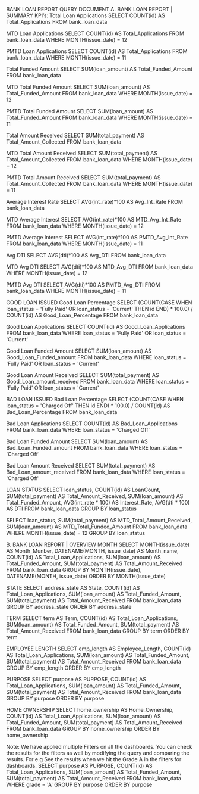 BANK LOAN REPORT QUERY DOCUMENT
A.	BANK LOAN REPORT | SUMMARY
KPI’s:
Total Loan Applications
SELECT COUNT(id) AS Total_Applications FROM bank_loan_data
 
MTD Loan Applications
SELECT COUNT(id) AS Total_Applications FROM bank_loan_data
WHERE MONTH(issue_date) = 12
 
PMTD Loan Applications
SELECT COUNT(id) AS Total_Applications FROM bank_loan_data
WHERE MONTH(issue_date) = 11
 

Total Funded Amount
SELECT SUM(loan_amount) AS Total_Funded_Amount FROM bank_loan_data
 
MTD Total Funded Amount
SELECT SUM(loan_amount) AS Total_Funded_Amount FROM bank_loan_data
WHERE MONTH(issue_date) = 12
 
PMTD Total Funded Amount
SELECT SUM(loan_amount) AS Total_Funded_Amount FROM bank_loan_data
WHERE MONTH(issue_date) = 11
 


Total Amount Received
SELECT SUM(total_payment) AS Total_Amount_Collected FROM bank_loan_data
 
MTD Total Amount Received
SELECT SUM(total_payment) AS Total_Amount_Collected FROM bank_loan_data
WHERE MONTH(issue_date) = 12
 
PMTD Total Amount Received
SELECT SUM(total_payment) AS Total_Amount_Collected FROM bank_loan_data
WHERE MONTH(issue_date) = 11
 

Average Interest Rate
SELECT AVG(int_rate)*100 AS Avg_Int_Rate FROM bank_loan_data
 
MTD Average Interest
SELECT AVG(int_rate)*100 AS MTD_Avg_Int_Rate FROM bank_loan_data
WHERE MONTH(issue_date) = 12
 
PMTD Average Interest
SELECT AVG(int_rate)*100 AS PMTD_Avg_Int_Rate FROM bank_loan_data
WHERE MONTH(issue_date) = 11
 





Avg DTI
SELECT AVG(dti)*100 AS Avg_DTI FROM bank_loan_data
 
MTD Avg DTI
SELECT AVG(dti)*100 AS MTD_Avg_DTI FROM bank_loan_data
WHERE MONTH(issue_date) = 12
 
PMTD Avg DTI
SELECT AVG(dti)*100 AS PMTD_Avg_DTI FROM bank_loan_data
WHERE MONTH(issue_date) = 11
 


GOOD LOAN ISSUED
Good Loan Percentage
SELECT
    (COUNT(CASE WHEN loan_status = 'Fully Paid' OR loan_status = 'Current' THEN id END) * 100.0) / 
	COUNT(id) AS Good_Loan_Percentage
FROM bank_loan_data
 
Good Loan Applications
SELECT COUNT(id) AS Good_Loan_Applications FROM bank_loan_data
WHERE loan_status = 'Fully Paid' OR loan_status = 'Current'
 
Good Loan Funded Amount
SELECT SUM(loan_amount) AS Good_Loan_Funded_amount FROM bank_loan_data
WHERE loan_status = 'Fully Paid' OR loan_status = 'Current'
 

Good Loan Amount Received
SELECT SUM(total_payment) AS Good_Loan_amount_received FROM bank_loan_data
WHERE loan_status = 'Fully Paid' OR loan_status = 'Current'
 

BAD LOAN ISSUED
Bad Loan Percentage
SELECT
    (COUNT(CASE WHEN loan_status = 'Charged Off' THEN id END) * 100.0) / 
	COUNT(id) AS Bad_Loan_Percentage
FROM bank_loan_data
 
Bad Loan Applications
SELECT COUNT(id) AS Bad_Loan_Applications FROM bank_loan_data
WHERE loan_status = 'Charged Off'
 
Bad Loan Funded Amount
SELECT SUM(loan_amount) AS Bad_Loan_Funded_amount FROM bank_loan_data
WHERE loan_status = 'Charged Off'
 
Bad Loan Amount Received
SELECT SUM(total_payment) AS Bad_Loan_amount_received FROM bank_loan_data
WHERE loan_status = 'Charged Off'
 






LOAN STATUS
	SELECT
        loan_status,
        COUNT(id) AS LoanCount,
        SUM(total_payment) AS Total_Amount_Received,
        SUM(loan_amount) AS Total_Funded_Amount,
        AVG(int_rate * 100) AS Interest_Rate,
        AVG(dti * 100) AS DTI
    FROM
        bank_loan_data
    GROUP BY
        loan_status
 

SELECT 
	loan_status, 
	SUM(total_payment) AS MTD_Total_Amount_Received, 
	SUM(loan_amount) AS MTD_Total_Funded_Amount 
FROM bank_loan_data
WHERE MONTH(issue_date) = 12 
GROUP BY loan_status
 













B.	BANK LOAN REPORT | OVERVIEW
MONTH
SELECT 
	MONTH(issue_date) AS Month_Munber, 
	DATENAME(MONTH, issue_date) AS Month_name, 
	COUNT(id) AS Total_Loan_Applications,
	SUM(loan_amount) AS Total_Funded_Amount,
	SUM(total_payment) AS Total_Amount_Received
FROM bank_loan_data
GROUP BY MONTH(issue_date), DATENAME(MONTH, issue_date)
ORDER BY MONTH(issue_date)
 













STATE
SELECT 
	address_state AS State, 
	COUNT(id) AS Total_Loan_Applications,
	SUM(loan_amount) AS Total_Funded_Amount,
	SUM(total_payment) AS Total_Amount_Received
FROM bank_loan_data
GROUP BY address_state
ORDER BY address_state
 

TERM
SELECT 
	term AS Term, 
	COUNT(id) AS Total_Loan_Applications,
	SUM(loan_amount) AS Total_Funded_Amount,
	SUM(total_payment) AS Total_Amount_Received
FROM bank_loan_data
GROUP BY term
ORDER BY term
 

EMPLOYEE LENGTH
SELECT 
	emp_length AS Employee_Length, 
	COUNT(id) AS Total_Loan_Applications,
	SUM(loan_amount) AS Total_Funded_Amount,
	SUM(total_payment) AS Total_Amount_Received
FROM bank_loan_data
GROUP BY emp_length
ORDER BY emp_length
 
PURPOSE
SELECT 
	purpose AS PURPOSE, 
	COUNT(id) AS Total_Loan_Applications,
	SUM(loan_amount) AS Total_Funded_Amount,
	SUM(total_payment) AS Total_Amount_Received
FROM bank_loan_data
GROUP BY purpose
ORDER BY purpose
 

HOME OWNERSHIP
SELECT 
	home_ownership AS Home_Ownership, 
	COUNT(id) AS Total_Loan_Applications,
	SUM(loan_amount) AS Total_Funded_Amount,
	SUM(total_payment) AS Total_Amount_Received
FROM bank_loan_data
GROUP BY home_ownership
ORDER BY home_ownership
 

Note: We have applied multiple Filters on all the dashboards. You can check the results for the filters as well by modifying the query and comparing the results.
For e.g
See the results when we hit the Grade A in the filters for dashboards.
SELECT 
	purpose AS PURPOSE, 
	COUNT(id) AS Total_Loan_Applications,
	SUM(loan_amount) AS Total_Funded_Amount,
	SUM(total_payment) AS Total_Amount_Received
FROM bank_loan_data
WHERE grade = 'A'
GROUP BY purpose
ORDER BY purpose
